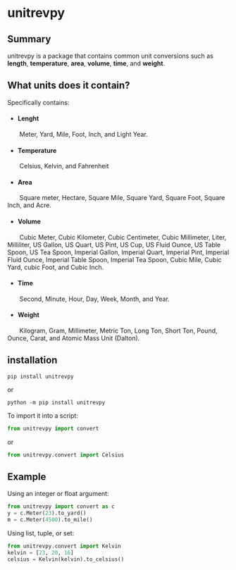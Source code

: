 # unitrevpy
## Summary
unitrevpy is a package that contains common unit conversions such as  __length__, __temperature__, __area__, __volume__, __time__, and __weight__.
## What units does it contain?
Specifically contains:
* #### Lenght
&nbsp;&nbsp;&nbsp;&nbsp;&nbsp;&nbsp;&nbsp;Meter, Yard, Mile, Foot, Inch, and Light Year.
* #### Temperature
&nbsp;&nbsp;&nbsp;&nbsp;&nbsp;&nbsp;&nbsp;Celsius, Kelvin, and Fahrenheit
* #### Area
&nbsp;&nbsp;&nbsp;&nbsp;&nbsp;&nbsp;&nbsp;Square meter, Hectare, Square Mile, Square Yard, Square Foot, Square Inch, and Acre.
* #### Volume
&nbsp;&nbsp;&nbsp;&nbsp;&nbsp;&nbsp;&nbsp;Cubic Meter, Cubic Kilometer, Cubic Centimeter, Cubic Millimeter, Liter, Milliliter, US Gallon, US Quart, US Pint, US Cup, US Fluid Ounce, US Table Spoon, US Tea Spoon, Imperial Gallon, Imperial Quart, Imperial Pint, Imperial Fluid Ounce, Imperial Table Spoon, Imperial Tea Spoon, Cubic Mile, Cubic Yard, cubic Foot, and Cubic Inch.
* #### Time
&nbsp;&nbsp;&nbsp;&nbsp;&nbsp;&nbsp;&nbsp;Second, Minute, Hour, Day, Week, Month, and Year.
* #### Weight
&nbsp;&nbsp;&nbsp;&nbsp;&nbsp;&nbsp;&nbsp;Kilogram, Gram, Millimeter, Metric Ton, Long Ton, Short Ton, Pound, Ounce, Carat, and Atomic Mass Unit (Dalton).
## installation
```
pip install unitrevpy
```
or
```
python -m pip install unitrevpy
```
To import it into a script:
```python
from unitrevpy import convert
```
or
```python
from unitrevpy.convert import Celsius
```

## Example
Using an integer or float argument:
```python
from unitrevpy import convert as c
y = c.Meter(23).to_yard()
m = c.Meter(4500).to_mile()
```
Using list, tuple, or set:
```python
from unitrevpy.convert import Kelvin
kelvin = [23, 20, 16]
celsius = Kelvin(kelvin).to_celsius()
```
